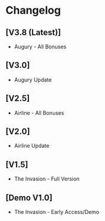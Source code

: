 # Changelog

## **[V3.8 (Latest)]**
* Augury - All Bonuses

## **[V3.0]**
* Augury Update

## **[V2.5]**
* Airline - All Bonuses

## **[V2.0]**
* Airline Update

## **[V1.5]**
* The Invasion - Full Version

## **[Demo V1.0]**
* The Invasion - Early Access/Demo